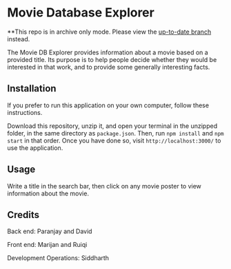 # Movie Database Explorer

**This repo is in archive only mode. Please view the [up-to-date branch](https://github.com/siddharth-vagavolu/TMDB-Explorer) instead.

The Movie DB Explorer provides information about a movie based on a provided title. Its purpose is to help people decide whether they would be interested in that work, and to provide some generally interesting facts.

## Installation

If you prefer to run this application on your own computer, follow these instructions.

Download this repository, unzip it, and open your terminal in the unzipped folder, in the same directory as `package.json`. Then, run `npm install` and `npm start` in that order. Once you have done so, visit `http://localhost:3000/` to use the application.

## Usage

Write a title in the search bar, then click on any movie poster to view information about the movie.

## Credits

Back end: Paranjay and David

Front end: Marijan and Ruiqi

Development Operations: Siddharth
